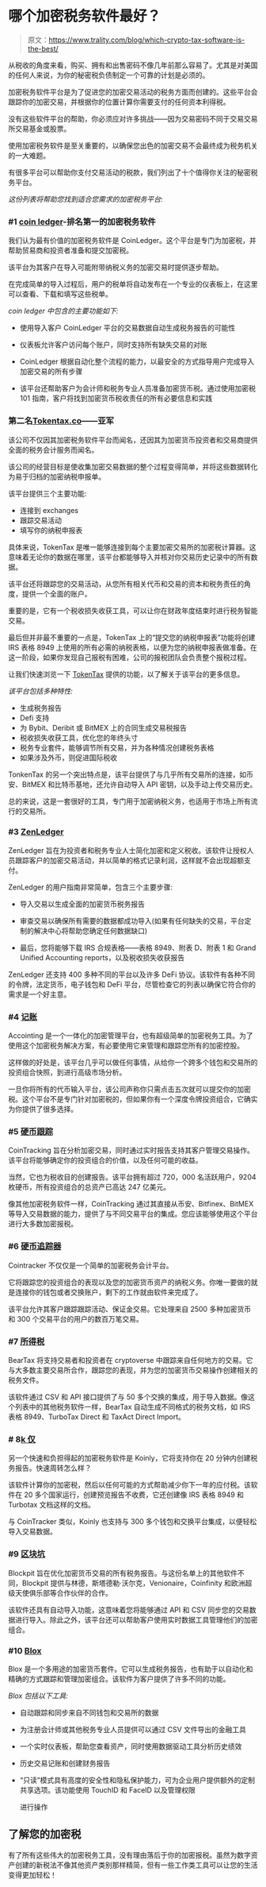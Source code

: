 # 哪个加密税务软件最好？

> 原文：<https://www.trality.com/blog/which-crypto-tax-software-is-the-best/>

从税收的角度来看，购买、拥有和出售密码不像几年前那么容易了。尤其是对美国的任何人来说，为你的秘密税负债制定一个可靠的计划是必须的。

加密税务软件平台是为了促进您的加密交易活动的税务方面而创建的。这些平台会跟踪你的加密交易，并根据你的位置计算你需要支付的任何资本利得税。

没有这些软件平台的帮助，你必须应对许多挑战——因为交易密码不同于交易交易所交易基金或股票。

使用加密税务软件是至关重要的，以确保您出色的加密交易不会最终成为税务机关的一大难题。

有很多平台可以帮助你支付交易活动的税款，我们列出了十个值得你关注的秘密税务平台。

*这份列表将帮助您找到适合您需求的加密税务平台:*

### #1 [coin ledger](https://coinledger.io)-排名第一的加密税务软件

我们认为最有价值的加密税务软件是 CoinLedger。这个平台是专门为加密税，并帮助贸易商和投资者准备和提交加密税。

该平台为其客户在导入可能附带纳税义务的加密交易时提供逐步帮助。

在完成简单的导入过程后，用户的税单将自动发布在一个专业的仪表板上，在这里可以查看、下载和填写这些税单。

*coin ledger 中包含的主要功能如下:*

*   使用导入客户 CoinLedger 平台的交易数据自动生成税务报告的可能性

*   仪表板允许客户访问每个账户，同时支持所有缺失交易的对账

*   CoinLedger 根据自动化整个流程的能力，以最安全的方式指导用户完成导入加密交易的所有步骤

*   该平台还帮助客户为会计师和税务专业人员准备加密货币税。通过使用加密税 101 指南，客户将找到加密货币税收责任的所有必要信息和实践

### 第二名[Tokentax.co](https://tokentax.co/)——亚军

该公司不仅因其加密税务软件平台而闻名，还因其为加密货币投资者和交易商提供全面的税务会计服务而闻名。

该公司的经营目标是使收集加密交易数据的整个过程变得简单，并将这些数据转化为易于归档的加密纳税申报单。

该平台提供三个主要功能:

*   连接到 exchanges
*   跟踪交易活动
*   填写你的纳税申报表

具体来说，TokenTax 是唯一能够连接到每个主要加密交易所的加密税计算器。这意味着无论你的数据在哪里，该平台都能够导入并核对你交易历史记录中的所有数据。

该平台还将跟踪您的交易活动，从您所有相关代币和交易的资本和税务责任的角度，提供一个全面的账户。

重要的是，它有一个税收损失收获工具，可以让你在财政年度结束时进行税务智能交易。

最后但并非最不重要的一点是，TokenTax 上的“提交您的纳税申报表”功能将创建 IRS 表格 8949 上使用的所有必需的纳税表格，以便为您的纳税申报表做准备。在这一阶段，如果你发现自己报税有困难，公司的报税团队会负责整个报税过程。

让我们快速浏览一下 [TokenTax](https://blog.coincodecap.com/tokentax-review-bitcoin-tax-software-and-accounting) 提供的功能，以了解关于该平台的更多信息。

*该平台包括多种特性:*

*   生成税务报告
*   Defi 支持
*   为 Bybit、Deribit 或 BitMEX 上的合同生成交易税报告
*   税收损失收获工具，优化您的年终头寸
*   税务专业套件，能够调节所有交易，并为各种情况创建税务表格
*   如果涉及外币，则促进国际税收

TonkenTax 的另一个突出特点是，该平台提供了与几乎所有交易所的连接，如币安、BitMEX 和比特币基地，还允许自动导入 API 密钥，以及手动上传交易历史。

总的来说，这是一套很好的工具，专门用于加密纳税义务，也适用于市场上所有流行的交易所。

### #3 [ZenLedger](https://www.zenledger.io/)

ZenLedger 旨在为投资者和税务专业人士简化加密和定义税收。该软件让授权人员跟踪客户的加密交易活动，并以简单的格式记录利润，这样就不会出现超额支付。

ZenLedger 的用户指南非常简单，包含三个主要步骤:

*   导入交易以生成全面的加密货币税务报告

*   审查交易以确保所有需要的数据都成功导入(如果有任何缺失的交易，平台定制的解决中心将帮助您确定任何数据缺口)

*   最后，您将能够下载 IRS 合规表格——表格 8949、附表 D、附表 1 和 Grand Unified Accounting reports，以及税收损失收获报告

ZenLedger 还支持 400 多种不同的平台以及许多 DeFi 协议。该软件有各种不同的令牌，法定货币，电子钱包和 DeFi 平台，尽管检查它的列表以确保它符合你的需求是一个好主意。

### #4 [记账](https://www.accointing.com/)

Accointing 是一个一体化的加密管理平台，也有超级简单的加密税务工具。为了使用这个加密税务解决方案，有必要使用它来管理和跟踪您所有的加密控股。

这样做的好处是，该平台几乎可以做任何事情，从给你一个跨多个钱包和交易所的投资组合快照，到进行高级市场分析。

一旦你将所有的代币输入平台，该公司声称你只需点击五次就可以提交你的加密税。这个平台不是专门针对加密税的，但如果你有一个深度令牌投资组合，它确实为你提供了很多选择。

### #5 [硬币跟踪](https://cointracking.info/)

CoinTracking 旨在分析加密交易，同时通过实时报告支持其客户管理交易操作。该平台将能够确定你的投资组合的价值，以及任何可能的收益。

当然，它也为税收目的创建报告。该平台拥有超过 720，000 名活跃用户，9204 枚硬币，所有投资组合的总资产已高达 247 亿美元。

像其他加密税务软件一样，CoinTracking 通过其直接从币安、Bitfinex、BitMEX 等导入交易数据的能力，提供了与不同交易平台的集成。您应该能够使用这个平台进行大多数加密报税。

### #6 [硬币追踪器](https://www.cointracker.io/)

Cointracker 不仅仅是一个简单的加密税务会计平台。

它将跟踪您的投资组合的表现以及您的加密货币资产的纳税义务。你唯一要做的就是连接你的钱包或者交换账户，剩下的工作就由软件来完成了。

该平台允许其客户跟踪跟踪活动、保证金交易。它处理来自 2500 多种加密货币和 300 个交易平台的用户的数百万笔交易。

### #7 [所得税](https://bear.tax/)

BearTax 将支持交易者和投资者在 cryptoverse 中跟踪来自任何地方的交易。它与大多数主要交易所合作，跟踪您的表现，并为您的加密货币交易操作创建相关的税务文件。

该软件通过 CSV 和 API 接口提供了与 50 多个交换的集成，用于导入数据。像这个列表中的其他税务软件一样，BearTax 自动生成不同格式的税务文档，如 IRS 表格 8949、TurboTax Direct 和 TaxAct Direct Import。

### # 8[k 仅](https://koinly.io/)

另一个快速和负担得起的加密税务软件是 Koinly，它将支持你在 20 分钟内创建税务报告。快速周转怎么样？

该软件计算你的加密税，然后以任何可能的方式帮助减少你下一年的应付税。该软件在 20 多个国家运行，创建预览报告不收费，它还创建像 IRS 表格 8949 和 Turbotax 文档这样的文档。

与 CoinTracker 类似，Koinly 也支持与 300 多个钱包和交换平台集成，以便轻松导入交易数据。

### #9 [区块坑](https://blockpit.io/)

Blockpit 旨在优化加密货币交易的所有税务报告。与这份名单上的其他软件不同，Blockpit 提供与林德，斯塔德勒·沃尔克，Venionaire，Coinfinity 和欧洲超级天使俱乐部等合作伙伴的合作。

该软件还具有自动导入功能，这意味着您将能够通过 API 和 CSV 同步您的交易数据进行导入。除此之外，该平台还可以帮助客户使用实时数据工具管理他们的加密组合。

### #10 [Blox](https://www.blox.io/)

Blox 是一个多用途的加密货币套件。它可以生成税务报告，也有助于以自动化和精确的方式跟踪和管理加密组合。该软件为客户提供了许多不同的功能。

*Blox 包括以下工具:*

*   自动跟踪和同步来自不同钱包和交易所的数据

*   为注册会计师或其他税务专业人员提供可以通过 CSV 文件导出的金融工具

*   一个实时仪表板，帮助您查看资产，同时使用数据驱动工具分析历史绩效

*   历史交易记账和创建财务报告

*   “只读”模式具有高度的安全性和隐私保护能力，可为企业用户提供额外的定制共享选项。该功能使用 TouchID 和 FaceID 以及管理权限

    进行操作

## 了解您的加密税

有了所有这些伟大的加密税务工具，没有理由落后于你的加密报税。虽然为数字资产创建的新税法不像其他资产类别那样精简，但有一些工作类工具可以让您的生活变得更加轻松！